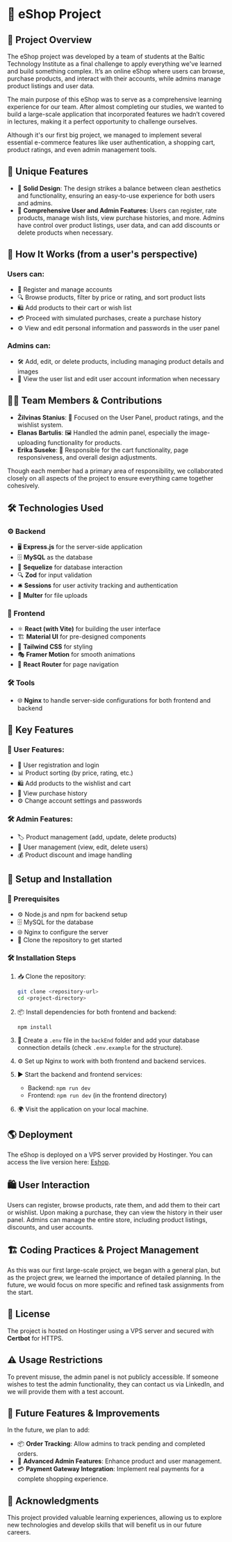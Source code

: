 # 🛒 eShop Project

## 📌 Project Overview

The eShop project was developed by a team of students at the Baltic Technology Institute as a final challenge to apply everything we've learned and build something complex. It’s an online eShop where users can browse, purchase products, and interact with their accounts, while admins manage product listings and user data.

The main purpose of this eShop was to serve as a comprehensive learning experience for our team. After almost completing our studies, we wanted to build a large-scale application that incorporated features we hadn’t covered in lectures, making it a perfect opportunity to challenge ourselves.

Although it's our first big project, we managed to implement several essential e-commerce features like user authentication, a shopping cart, product ratings, and even admin management tools.

## 🌟 Unique Features

- 🎨 **Solid Design**: The design strikes a balance between clean aesthetics and functionality, ensuring an easy-to-use experience for both users and admins.
- 🔑 **Comprehensive User and Admin Features**: Users can register, rate products, manage wish lists, view purchase histories, and more. Admins have control over product listings, user data, and can add discounts or delete products when necessary.

## 👤 How It Works (from a user's perspective)

### Users can:

- 🔐 Register and manage accounts
- 🔍 Browse products, filter by price or rating, and sort product lists
- 🛍️ Add products to their cart or wish list
- 💳 Proceed with simulated purchases, create a purchase history
- ⚙️ View and edit personal information and passwords in the user panel

### Admins can:

- 🛠️ Add, edit, or delete products, including managing product details and images
- 👥 View the user list and edit user account information when necessary

## 👨‍💻 Team Members & Contributions

- **Žilvinas Stanius**: 📝 Focused on the User Panel, product ratings, and the wishlist system.
- **Elanas Bartulis**: 🖼️ Handled the admin panel, especially the image-uploading functionality for products.
- **Erika Suseke**: 🎨 Responsible for the cart functionality, page responsiveness, and overall design adjustments.

Though each member had a primary area of responsibility, we collaborated closely on all aspects of the project to ensure everything came together cohesively.

## 🛠️ Technologies Used

### ⚙️ Backend

- 🖥️ **Express.js** for the server-side application
- 🗄️ **MySQL** as the database
- 🔄 **Sequelize** for database interaction
- 🔍 **Zod** for input validation
- 🛎️ **Sessions** for user activity tracking and authentication
- 📂 **Multer** for file uploads

### 🎨 Frontend

- ⚛️ **React (with Vite)** for building the user interface
- 🏗️ **Material UI** for pre-designed components
- 🎨 **Tailwind CSS** for styling
- 🎭 **Framer Motion** for smooth animations
- 🚦 **React Router** for page navigation

### 🛠️ Tools

- 🌐 **Nginx** to handle server-side configurations for both frontend and backend

## 🔑 Key Features

### 👤 User Features:

- 🔐 User registration and login
- 📊 Product sorting (by price, rating, etc.)
- 🛍️ Add products to the wishlist and cart
- 📜 View purchase history
- ⚙️ Change account settings and passwords

### 🛠️ Admin Features:

- 🏷️ Product management (add, update, delete products)
- 👥 User management (view, edit, delete users)
- 💰 Product discount and image handling

## 🚀 Setup and Installation

### 📌 Prerequisites

- ⚙️ Node.js and npm for backend setup
- 🗄️ MySQL for the database
- 🌐 Nginx to configure the server
- 📂 Clone the repository to get started

### 🛠️ Installation Steps

1. 📥 Clone the repository:

   ```bash
   git clone <repository-url>
   cd <project-directory>
   ```

2. 📦 Install dependencies for both frontend and backend:

   ```bash
   npm install
   ```

3. 📝 Create a `.env` file in the `backEnd` folder and add your database connection details (check `.env.example` for the structure).

4. ⚙️ Set up Nginx to work with both frontend and backend services.

5. ▶️ Start the backend and frontend services:

   - Backend: `npm run dev`
   - Frontend: `npm run dev` (in the frontend directory)

6. 🌍 Visit the application on your local machine.

## 🌎 Deployment

The eShop is deployed on a VPS server provided by Hostinger. You can access the live version here: [Eshop](http://srv701413.hstgr.cloud/).

## 🛍️ User Interaction

Users can register, browse products, rate them, and add them to their cart or wishlist. Upon making a purchase, they can view the history in their user panel. Admins can manage the entire store, including product listings, discounts, and user accounts.

## 🏗️ Coding Practices & Project Management

As this was our first large-scale project, we began with a general plan, but as the project grew, we learned the importance of detailed planning. In the future, we would focus on more specific and refined task assignments from the start.

## 📜 License

The project is hosted on Hostinger using a VPS server and secured with **Certbot** for HTTPS.

## ⚠️ Usage Restrictions

To prevent misuse, the admin panel is not publicly accessible. If someone wishes to test the admin functionality, they can contact us via LinkedIn, and we will provide them with a test account.

## 🚀 Future Features & Improvements

In the future, we plan to add:

- 📦 **Order Tracking**: Allow admins to track pending and completed orders.
- 🔧 **Advanced Admin Features**: Enhance product and user management.
- 💳 **Payment Gateway Integration**: Implement real payments for a complete shopping experience.

## 🙌 Acknowledgments

This project provided valuable learning experiences, allowing us to explore new technologies and develop skills that will benefit us in our future careers.
